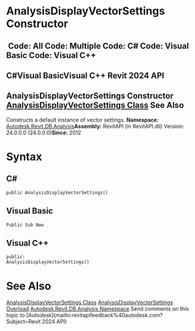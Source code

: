 # AnalysisDisplayVectorSettings Constructor

﻿
 Code: All Code: Multiple Code: C# Code: Visual Basic Code: Visual C++   
---  
C#Visual BasicVisual C++
Revit 2024 API  
---  
AnalysisDisplayVectorSettings Constructor   
[AnalysisDisplayVectorSettings Class](2e74462f-4216-f6eb-d560-87a1b103e87e.md "AnalysisDisplayVectorSettings Class") See Also  
---  
Constructs a default instance of vector settings. 
**Namespace:** [Autodesk.Revit.DB.Analysis](958e2e12-587d-f188-5d7b-f13d7dbfdf48.md "Autodesk.Revit.DB.Analysis Namespace")**Assembly:** RevitAPI (in RevitAPI.dll) Version: 24.0.0.0 (24.0.0.0)**Since:** 2012 
# Syntax
C#  
---  
```text
public AnalysisDisplayVectorSettings()
```
  
Visual Basic  
---  
```text
Public Sub New
```
  
Visual C++  
---  
```text
public:
AnalysisDisplayVectorSettings()
```
  
# See Also
[AnalysisDisplayVectorSettings Class](2e74462f-4216-f6eb-d560-87a1b103e87e.md "AnalysisDisplayVectorSettings Class")
[AnalysisDisplayVectorSettings Overload](04fe3517-da57-c73d-e1e0-fed8a25b5349.md "AnalysisDisplayVectorSettings Constructor")
[Autodesk.Revit.DB.Analysis Namespace](958e2e12-587d-f188-5d7b-f13d7dbfdf48.md "Autodesk.Revit.DB.Analysis Namespace")
Send comments on this topic to [Autodesk](mailto:revitapifeedback%40autodesk.com?Subject=Revit 2024 API)